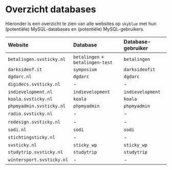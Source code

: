 # Overzicht databases

Hieronder is een overzicht te zien van alle websites op `skyblue` met  hun (potentiële) MySQL-databases en (potentiële) MySQL-gebruikers.

| Website                   | Database                          | Database-gebruiker    |
| :------------------------ | :-------------------------------- | :-------------------- |
| `betalingen.svsticky.nl`  | `betalingen` + `betalingen-test`  | `betalingen`          |
| `darksideof.it`           | `symposium`                       | `darksideofit`        |
| `dgdarc.nl`               | `dgdarc`                          | `dgdarc`              |
| `digidecs.svsticky.nl`    | *-*                               | *-*                   |
| `indievelopment.nl`       | `indievelopment`                  | `indievelopment`      |
| `koala.svsticky.nl`       | `koala`                           | `koala`               |
| `phpmyadmin.svsticky.nl`  | `phpmyadmin`                      | `phpmyadmin`          |
| `radio.svsticky.nl`       | *-*                               | *-*                   |
| `redesign.svsticky.nl`    | *-*                               | *-*                   |
| `sodi.nl`                 | `sodi`                            | `sodi`                |
| `stichtingsticky.nl`      | *-*                               | *-*                   |
| `svsticky.nl`             | `sticky_wp`                       | `sticky_wp`           |
| `studytrip.svsticky.nl`   | `studytrip`                       | `studytrip`           |
| `wintersport.svsticky.nl` | *-*                               | *-*                   |
